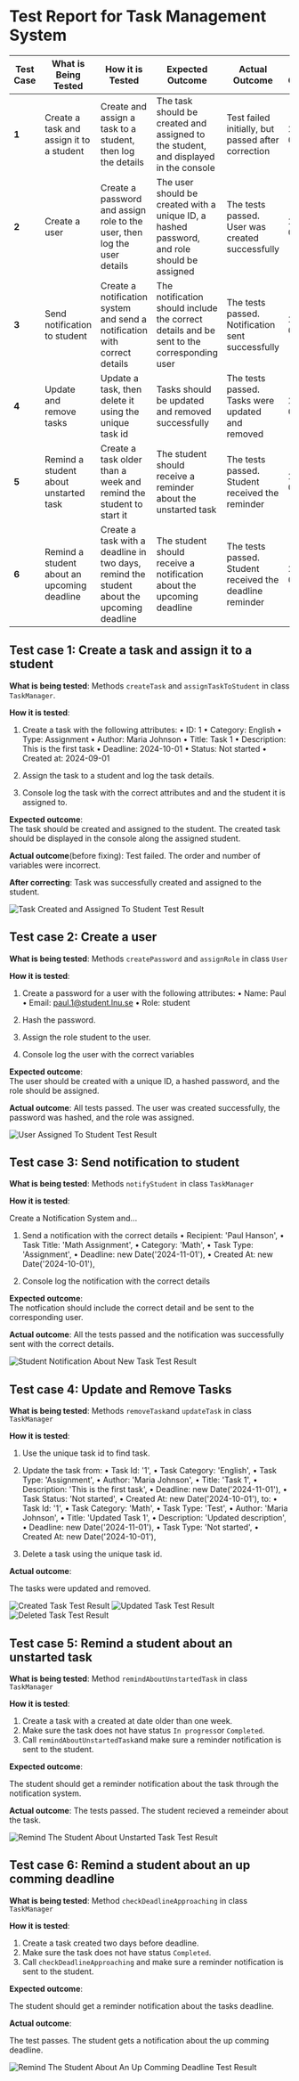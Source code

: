 # Test Report for Task Management System

| Test Case | What is Being Tested | How it is Tested | Expected Outcome | Actual Outcome | Date Conducted | Result Image |
|-----------|----------------------|------------------|------------------|----------------|----------------|--------------|
| **1** | Create a task and assign it to a student | Create and assign a task to a student, then log the details | The task should be created and assigned to the student, and displayed in the console | Test failed initially, but passed after correction | 2024-10-01 | ![Task Created and Assigned To Student](./ReportPictures/newTaskCreatedAndAssigned.png) |
| **2** | Create a user | Create a password and assign role to the user, then log the user details | The user should be created with a unique ID, a hashed password, and role should be assigned | The tests passed. User was created successfully | 2024-10-01 | ![User Created](./ReportPictures/createPasswordAndAssignRole.png) |
| **3** | Send notification to student | Create a notification system and send a notification with correct details | The notification should include the correct details and be sent to the corresponding user | The tests passed. Notification sent successfully | 2024-10-01 | ![Notification Sent](./ReportPictures/notification.png) |
| **4** | Update and remove tasks | Update a task, then delete it using the unique task id | Tasks should be updated and removed successfully | The tests passed. Tasks were updated and removed | 2024-10-01 | ![Updated Task](./ReportPictures/updatedTask.png) ![Deleted Task](./ReportPictures/deletedTask.png) |
| **5** | Remind a student about unstarted task | Create a task older than a week and remind the student to start it | The student should receive a reminder about the unstarted task | The tests passed. Student received the reminder | 2024-10-01 | ![Reminder Message](./ReportPictures/reminderMessage.png) |
| **6** | Remind a student about an upcoming deadline | Create a task with a deadline in two days, remind the student about the upcoming deadline | The student should receive a notification about the upcoming deadline | The tests passed. Student received the deadline reminder | 2024-10-01 | ![Upcoming Deadline Reminder](./ReportPictures/upcomingDeadline.png) |

## Test case 1: Create a task and assign it to a student

**What is being tested**:
Methods `createTask` and `assignTaskToStudent` in class `TaskManager`.

**How it is tested**:

1. Create a task with the following attributes:
 • ID: 1
 • Category: English
 • Type: Assignment
 • Author: Maria Johnson
 • Title: Task 1
 • Description: This is the first task
 • Deadline: 2024-10-01
 • Status: Not started
 • Created at: 2024-09-01

2. Assign the task to a student and log the task details.

3. Console log the task with the correct attributes and and the student it is assigned to.

**Expected outcome**:  
The task should be created and assigned to the student. The created task should be displayed in the console along the assigned student.

**Actual outcome**(before fixing):
Test failed. The order and number of variables were incorrect.

**After correcting**:
Task was successfully created and assigned to the student.

![Task Created and Assigned To Student Test Result](./ReportPictures/newTaskCreatedAndAssigned.png)

## Test case 2: Create a user

**What is being tested**:
Methods `createPassword` and `assignRole` in class `User`

**How it is tested**:

 1. Create a password for a user with the following attributes:
 • Name: Paul
 • Email: <paul.1@student.lnu.se>
 • Role: student

 2. Hash the password.

 3. Assign the role student to the user.

 4. Console log the user with the correct variables

**Expected outcome**:  
The user should be created with a unique ID, a hashed password, and the role should be assigned.

**Actual outcome**:
All tests passed. The user was created successfully, the password was hashed, and the role was assigned.

![User Assigned To Student Test Result](./ReportPictures/createPasswordAndAssignRole.png)

## Test case 3: Send notification to student

**What is being tested**:
Methods `notifyStudent` in class `TaskManager`

**How it is tested**:

Create a Notification System and...

1. Send a notification with the correct details
• Recipient: 'Paul Hanson',
• Task Title: 'Math Assignment',
• Category: 'Math',
• Task Type: 'Assignment',
• Deadline: new Date('2024-11-01'),
• Created At: new Date('2024-10-01'),

2. Console log the notification with the correct details

**Expected outcome**:  
The notfication should include the correct detail and be sent to the corresponding user.

**Actual outcome**:
All the tests passed and the notification was successfully sent with the correct details.

![Student Notification About New Task Test Result](./ReportPictures/notification.png)

## Test case 4: Update and Remove Tasks

**What is being tested**:
Methods `removeTask`and `updateTask` in class `TaskManager`

**How it is tested**:

1. Use the unique task id to find task.

2. Update the task from:
• Task Id: '1',
• Task Category: 'English',
• Task Type: 'Assignment',
• Author: 'Maria Johnson',
• Title: 'Task 1',
• Description: 'This is the first task',
• Deadline: new Date('2024-11-01'),
• Task Status: 'Not started',
• Created At: new Date('2024-10-01'),
to:
• Task Id: '1',
• Task Category: 'Math',
• Task Type: 'Test',
• Author: 'Maria Johnson',
• Title: 'Updated Task 1',
• Description: 'Updated description',
• Deadline: new Date('2024-11-01'),
• Task Type: 'Not started',
• Created At: new Date('2024-10-01'),

3. Delete a task using the unique task id.

**Actual outcome**:

The tasks were updated and removed.

![Created Task Test Result](./ReportPictures/createdTask.png)
![Updated Task Test Result](./ReportPictures/updatedTask.png)
![Deleted Task Test Result](./ReportPictures/deletedTask.png)

## Test case 5: Remind a student about an unstarted task

**What is being tested**:
Method `remindAboutUnstartedTask` in class `TaskManager`

**How it is tested**:

1. Create a task with a created at date older than one week.
2. Make sure the task does not have status `In progress`or `Completed`.
3. Call `remindAboutUnstartedTask`and make sure a reminder notification is sent to the student.

**Expected outcome**:

The student should get a reminder notification about the task through the notification system.

**Actual outcome**:
The tests passed. The student recieved a remeinder about the task.

![Remind The Student About Unstarted Task Test Result](./ReportPictures/reminderMessage.png)

## Test case 6: Remind a student about an up comming deadline

**What is being tested**:
Method `checkDeadlineApproaching` in class `TaskManager`

**How it is tested**:

1. Create a task created two days before deadline.
2. Make sure the task does not have status `Completed`.
3. Call `checkDeadlineApproaching` and make sure a reminder notification is sent to the student.

**Expected outcome**:

The student should get a reminder notification about the tasks deadline.

**Actual outcome**:

The test passes. The student gets a notification about the up comming deadline.

![Remind The Student About An Up Comming Deadline Test Result](./ReportPictures/upcommingDeadline.png)
